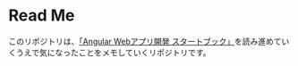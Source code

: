 # Read Me

このリポジトリは、[「Angular Webアプリ開発 スタートブック」](https://www.amazon.co.jp/dp/4800711975)を読み進めていくうえで気になったことをメモしていくリポジトリです。
